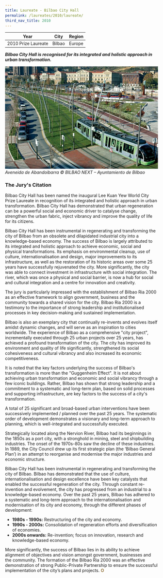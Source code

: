 ```yaml
---
title: Laureate - Bilbao City Hall
permalink: /laureates/2010/laureate/
third_nav_title: 2010
---
```


| Year | City | Region |
|--|--|--|
| 2010 Prize Laureate | Bilbao | Europe |

***Bilbao City Hall is recognised for its integrated and holistic approach in urban transformation.***

![Aveneida de Abandoibarra](/images/laureates/bilbao.jpg)
_Aveneida de Abandoibarra © BILBAO NEXT – Ayuntamiento de Bilbao_

### **The Jury's Citation**
Bilbao City Hall has been named the inaugural Lee Kuan Yew World City Prize Laureate in recognition of its integrated and holistic approach in urban transformation. Bilbao City Hall has demonstrated that urban regeneration can be a powerful social and economic driver to catalyse change, strengthen the urban fabric, inject vibrancy and improve the quality of life for its citizens. 

Bilbao City Hall has been instrumental in regenerating and transforming the city of Bilbao from an obsolete and dilapidated industrial city into a knowledge-based economy. The success of Bilbao is largely attributed to its integrated and holistic approach to achieve economic, social and physical transformations. Its emphasis on environmental cleanup, use of culture, internationalisation and design, major improvements to its infrastructure, as well as the restoration of its historic areas over some 25 years have successfully rejuvenated the city. More significantly, the city was able to connect investment in infrastructure with social integration. The river, which was once a physical and social barrier, is now a hub for social and cultural integration and a centre for innovation and creativity.

The jury is particularly impressed with the establishment of Bilbao Ria 2000 as an effective framework to align government, business and the community towards a shared vision for the city. Bilbao Ria 2000 is a testimony to the importance of strong leadership and institutionalised processes in key decision-making and sustained implementation.

Bilbao is also an exemplary city that continually re-invents and evolves itself amidst dynamic changes, and will serve as an inspiration to cities worldwide. The experience of Bilbao as a comprehensive "city project", incrementally executed through 25 urban projects over 25 years, has achieved a profound transformation of the city. The city has improved its environment and quality of life significantly, strengthened its social cohesiveness and cultural vibrancy and also increased its economic competitiveness.

It is noted that the key factors underlying the success of Bilbao's transformation is more than the "Guggenheim Effect". It is not about achieving urban transformation and economic and social vibrancy through a few iconic buildings. Rather, Bilbao has shown that strong leadership and a commitment to a systematic and long-term plan, based on solid processes and supporting infrastructure, are key factors to the success of a city's transformation.

A total of 25 significant and broad-based urban interventions have been successively implemented / planned over the past 25 years. The systematic order of development demonstrates a visionary and long-term approach to planning, which is well-integrated and successfully executed. 

Strategically located along the Nervion River, Bilbao had its beginnings in the 1850s as a port city, with a stronghold in mining, steel and shipbuilding industries. The onset of the 1970s-80s saw the decline of these industries. In 1989, the City Council drew up its first strategic plan (the ‘Bilbao General Plan’) in an attempt to reorganise and modernise the major industries and economic structure. 

Bilbao City Hall has been instrumental in regenerating and transforming the city of Bilbao. Bilbao has demonstrated that the use of culture, internationalisation and design excellence have been key catalysts that enabled the successful regeneration of the city.  Through constant re-invention and evolvement, the city has progressed from an industrial to a knowledge-based economy. Over the past 25 years, Bilbao has adhered to a systematic and long-term approach to the internationalisation and modernisation of its city and economy, through the different phases of development:

-   **1980s - 1990s:** Restructuring of the city and economy.
-   **1990s - 2000s:**  Consolidation of regeneration efforts and diversification of economies.
-   **2000s onwards:**  Re-invention; focus on innovation, research and knowledge-based economy.

More significantly, the success of Bilbao lies in its ability to achieve alignment of objectives and vision amongst government, businesses and the community. The formation of the Bilbao Ria 2000 was an effective demonstration of strong Public-Private Partnership to ensure the successful implementation of the city’s plans and projects. **<font color="#967942">O</font>**
